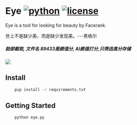 # Eye [![python](https://img.shields.io/badge/Python-3.x-green.svg?style=style=flat-square)](https://www.python.org/downloads/)  [![license](https://img.shields.io/badge/License-GPL--v3-orange.svg?style=style=flat-square)](https://www.gnu.org/licenses/gpl-3.0.en.html)
Eye is a tool for looking for beauty by Facerank.

世上不是缺少美，而是缺少发现美。---黑格尔
##### 脸部截取, 文件名 89433是颜值分, AI颜值打分,只筛选高分存储
![](./screenshot/preview.jpg)
## Install
```sh
    pip install -r requirements.txt
```
## Getting Started
```sh
    python eye.py
```